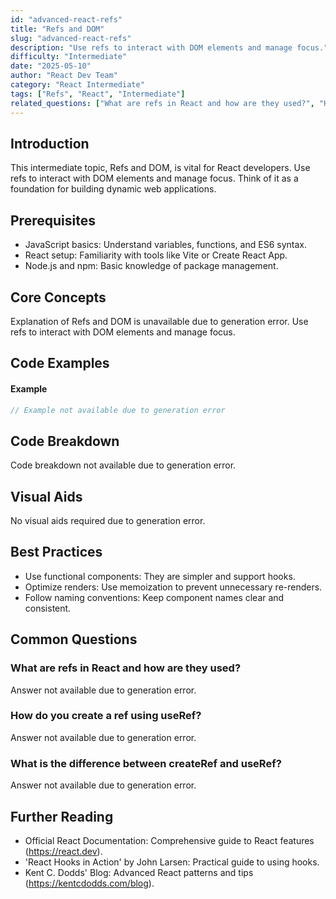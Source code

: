 ```yaml
---
id: "advanced-react-refs"
title: "Refs and DOM"
slug: "advanced-react-refs"
description: "Use refs to interact with DOM elements and manage focus."
difficulty: "Intermediate"
date: "2025-05-10"
author: "React Dev Team"
category: "React Intermediate"
tags: ["Refs", "React", "Intermediate"]
related_questions: ["What are refs in React and how are they used?", "How do you create a ref using useRef?", "What is the difference between createRef and useRef?"]
---
```


## Introduction

This intermediate topic, Refs and DOM, is vital for React developers. Use refs to interact with DOM elements and manage focus. Think of it as a foundation for building dynamic web applications.

## Prerequisites

- JavaScript basics: Understand variables, functions, and ES6 syntax.
- React setup: Familiarity with tools like Vite or Create React App.
- Node.js and npm: Basic knowledge of package management.

## Core Concepts

Explanation of Refs and DOM is unavailable due to generation error. Use refs to interact with DOM elements and manage focus.

## Code Examples

#### Example
```jsx
// Example not available due to generation error
```

## Code Breakdown

Code breakdown not available due to generation error.

## Visual Aids

No visual aids required due to generation error.

## Best Practices

- Use functional components: They are simpler and support hooks.
- Optimize renders: Use memoization to prevent unnecessary re-renders.
- Follow naming conventions: Keep component names clear and consistent.

## Common Questions

### What are refs in React and how are they used?

Answer not available due to generation error.

### How do you create a ref using useRef?

Answer not available due to generation error.

### What is the difference between createRef and useRef?

Answer not available due to generation error.

## Further Reading

- Official React Documentation: Comprehensive guide to React features (https://react.dev).
- 'React Hooks in Action' by John Larsen: Practical guide to using hooks.
- Kent C. Dodds' Blog: Advanced React patterns and tips (https://kentcdodds.com/blog).
